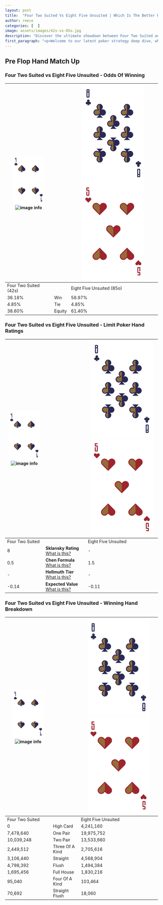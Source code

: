 ```yaml
---
layout: post
title:  "Four Two Suited Vs Eight Five Unsuited | Which Is The Better Hand In Poker? A Complete Guide"
author: reece
categories: [  ]
image: assets/images/42s-vs-85o.jpg
description: "Discover the ultimate showdown between Four Two Suited and Eight Five Unsuited in poker! Uncover the odds, strategies, and scenarios where one hand triumphs over the other. Get ready to up your poker game with this thrilling analysis."
first_paragraph: "<p>Welcome to our latest poker strategy deep dive, where we're pitting two distinct hands against each other in a high-stakes showdown: Four Two Suited vs Eight Five Unsuited.</p><p>In the dynamic world of poker, every decision counts, and knowing which hand holds the upper hand is key to your success at the table.</p><p>In this article, we'll dissect these two hands, explore the scenarios where one dominates the other, and equip you with the knowledge to make strategic choices that can tip the odds in your favor.</p><p>Get ready to unravel the intriguing dynamics of these poker hands and elevate your game to new heights.</p>"
---
```




[comment]: # (sp0)

## Pre Flop Hand Match Up

<div class="table hand-ratings" markdown="1"> 



### Four Two Suited vs Eight Five Unsuited - Odds Of Winning


    
| ![image info](assets/images/hand1/4.png) ![image info](assets/images/hand1/2s.png) |  | ![image info](assets/images/hand2/8.png) ![image info](assets/images/hand2/5o.png) |
| -------- | -------- | -------- |
| Four Two Suited (42s) |  | Eight Five Unsuited (85o) |
| 36.18% | Win | 58.97% |
| 4.85% | Tie | 4.85% |
| 38.60% | Equity | 61.40% |




[comment]: # (sp1)



### Four Two Suited vs Eight Five Unsuited - Limit Poker Hand Ratings


    
| ![image info](assets/images/hand1/4.png) ![image info](assets/images/hand1/2s.png) |  | ![image info](assets/images/hand2/8.png) ![image info](assets/images/hand2/5o.png) |
| -------- | -------- | -------- |
| Four Two Suited |  | Eight Five Unsuited |
| 8 | **Sklansky Rating** [What is this?](/sklansky-rating-explained) | - |
| 0.5 | **Chen Formula** [What is this?](/chen-formula-explained) | 1.5 |
| - | **Hellmuth Tier** [What is this?](/Hellmuth-tier-explained) | - |
| -0.14 | **Expected Value** [What is this?](/expected-value-explained) | -0.11 |




[comment]: # (sp2)



### Four Two Suited vs Eight Five Unsuited - Winning Hand Breakdown


    
| ![image info](assets/images/hand1/4.png) ![image info](assets/images/hand1/2s.png) |  | ![image info](assets/images/hand2/8.png) ![image info](assets/images/hand2/5o.png) |
| -------- | -------- | -------- |
| Four Two Suited |  | Eight Five Unsuited |
| 0 | High Card | 4,241,160 |
| 7,478,640 | One Pair | 19,975,752 |
| 10,039,248 | Two Pair | 13,533,660 |
| 2,449,512 | Three Of A Kind | 2,705,616 |
| 3,106,440 | Straight | 4,568,904 |
| 4,798,392 | Flush | 1,494,384 |
| 1,695,456 | Full House | 1,830,216 |
| 95,040 | Four Of A Kind | 103,464 |
| 70,692 | Straight Flush | 18,060 |




[comment]: # (sp3)



</div>

[comment]: # (sp4)



[comment]: # (sp5)

